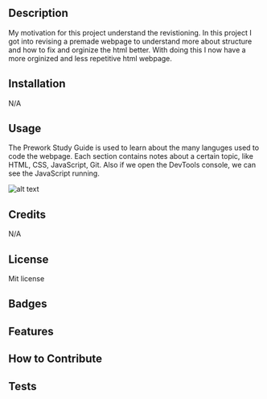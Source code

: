 ## Description

My motivation for this project understand the revistioning.
In this project I got into revising a premade webpage to understand more about structure and how to fix and orginize the html better.
With doing this I now have a more orginized and less repetitive html webpage.

## Installation

N/A

## Usage

The Prework Study Guide is used to learn about the many languges used to code the webpage. Each section contains notes about a certain topic, like HTML, CSS, JavaScript, Git. Also if we open the DevTools console, we can see the JavaScript running.

![alt text](assets/images/screenshot.png)

## Credits

N/A

## License

Mit license

## Badges


## Features



## How to Contribute


## Tests

